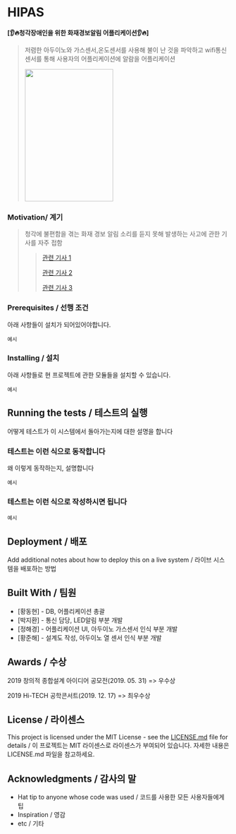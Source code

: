 # HIPAS

**[👂🔥청각장애인을 위한 화재경보알림 어플리케이션👂🔥]**  

>저렴한 아두이노와 가스센서,온도센서를 사용해 불이 난 것을 파악하고 wifi통신센서를 통해 사용자의 어플리케이션에 알람을 어플리케이션
>
><img src="https://user-images.githubusercontent.com/48480825/132045460-fc82d519-7fff-4ccd-bb7d-6e91655dc1f6.png"  width="200" height="300">



### Motivation/ 계기

>청각에 불편함을 겪는 화재 경보 알림 소리를 듣지 못해 발생하는 사고에 관한 기사를 자주 접함
>>[관련 기사 1](https://www.cctoday.co.kr/news/articleView.html?idxno=2074577#:~:text=8%EC%9D%BC%20%ED%95%9C%EA%B5%AD%20%EB%86%8D%EC%95%84%EC%9D%B8%ED%98%91%ED%9A%8C,%EB%A7%8C%202000%EC%97%AC%20%EB%AA%85%EC%9D%B4%EB%8B%A4.&text=2%EB%85%84%20%EC%A0%84%EC%97%90%EB%8F%84%20%EA%B2%BD%EA%B8%B0%EB%8F%84%20%ED%99%94%EC%84%B1,%EC%9D%B4%EB%A5%B4%EB%8A%94%20%EC%82%AC%ED%83%9C%EA%B0%80%20%EB%B0%9C%EC%83%9D%ED%96%88%EB%8B%A4.)
>>
>>[관련 기사 2](http://www.safetimes.co.kr/news/articleView.html?idxno=60982)
>>
>>[관련 기사 3](http://www.knnews.co.kr/news/articleView.php?idxno=1279388)

### Prerequisites / 선행 조건

아래 사항들이 설치가 되어있어야합니다.

```
예시
```

### Installing / 설치

아래 사항들로 현 프로젝트에 관한 모듈들을 설치할 수 있습니다.

```
예시
```

## Running the tests / 테스트의 실행

어떻게 테스트가 이 시스템에서 돌아가는지에 대한 설명을 합니다

### 테스트는 이런 식으로 동작합니다

왜 이렇게 동작하는지, 설명합니다

```
예시
```

### 테스트는 이런 식으로 작성하시면 됩니다

```
예시
```

## Deployment / 배포

Add additional notes about how to deploy this on a live system / 라이브 시스템을 배포하는 방법

## Built With / 팀원

* [황동현] - DB, 어플리케이션 총괄
* [박지환] - 통신 담당, LED알림 부분 개발
* [정해경] - 어플리케이션 UI, 아두이노 가스센서 인식 부분 개발
* [황준해] - 설계도 작성, 아두이노 열 센서 인식 부분 개발

## Awards / 수상

2019 창의적 종합설계 아이디어 공모전(2019. 05. 31)  =>  우수상 

2019 Hi-TECH 공학콘서트(2019. 12. 17)  =>  최우수상

## License / 라이센스

This project is licensed under the MIT License - see the [LICENSE.md](https://gist.github.com/PurpleBooth/LICENSE.md) file for details / 이 프로젝트는 MIT 라이센스로 라이센스가 부여되어 있습니다. 자세한 내용은 LICENSE.md 파일을 참고하세요.

## Acknowledgments / 감사의 말

* Hat tip to anyone whose code was used / 코드를 사용한 모든 사용자들에게 팁
* Inspiration / 영감
* etc / 기타




